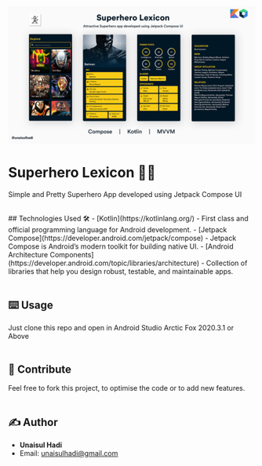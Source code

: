 ![App Cover](https://github.com/unaisulhadi/SuperheroLexicon/blob/master/art/git%20over%203.jpg?raw=true)


# Superhero Lexicon 🦹‍♂️
Simple and Pretty Superhero App developed using Jetpack Compose UI

<br />
## Technologies Used 🛠
- [Kotlin](https://kotlinlang.org/) - First class and official programming language for Android development.
- [Jetpack Compose](https://developer.android.com/jetpack/compose) - Jetpack Compose is Android’s modern toolkit for building native UI.
- [Android Architecture Components](https://developer.android.com/topic/libraries/architecture) - Collection of libraries that help you design robust, testable, and maintainable apps.

<br />
<br />

## ⌨️ Usage

Just clone this repo and open in Android Studio Arctic Fox 2020.3.1 or Above
<br />
<br />

## 🍰  Contribute  

Feel free to fork this project, to optimise the code or to add new features. 
<br />
<br />

## ✍️ Author

* <b>Unaisul Hadi</b>
* Email: unaisulhadi@gmail.com
